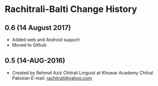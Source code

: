 Rachitrali-Balti Change History
=======================

0.6 (14 August 2017)
-----------------

* Added web and Android support
* Moved to Github


0.5 (14-AUG-2016)
-----------------
* Created by Rehmat Aziz Chitrali Linguist at Khowar Academy Chitral Pakistan E-mail: rachitrali@yahoo.com

